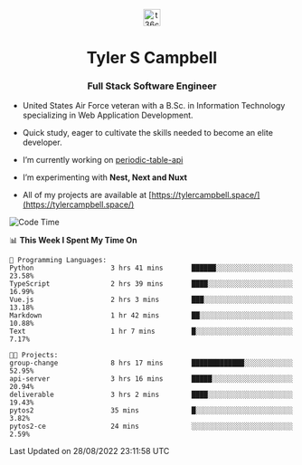 <p align="center">
<a href="https://www.linkedin.com/in/t36campbell" target="blank"><img align="center" src="https://ik.imagekit.io/t36campbell/Portfolio/linkedin.png.original_m8bbGgPh6.png" alt="t36campbell" height="30" width="30" /></a>
</p>
<h1 align="center">Tyler S Campbell</h1>
<h3 align="center">Full Stack Software Engineer</h3>

* United States Air Force veteran with a B.Sc. in Information Technology specializing in Web Application Development. 

* Quick study, eager to cultivate the skills needed to become an elite developer.

* I’m currently working on [periodic-table-api](https://github.com/t36campbell/periodic-table-api)

* I’m experimenting with **Nest, Next and Nuxt**

* All of my projects are available at [https://tylercampbell.space/](https://tylercampbell.space/)

<!--START_SECTION:waka-->
![Code Time](http://img.shields.io/badge/Code%20Time-1%2C761%20hrs%2023%20mins-blue)

📊 **This Week I Spent My Time On** 

```text
💬 Programming Languages: 
Python                   3 hrs 41 mins       ██████░░░░░░░░░░░░░░░░░░░   23.58% 
TypeScript               2 hrs 39 mins       ████░░░░░░░░░░░░░░░░░░░░░   16.99% 
Vue.js                   2 hrs 3 mins        ███░░░░░░░░░░░░░░░░░░░░░░   13.18% 
Markdown                 1 hr 42 mins        ██░░░░░░░░░░░░░░░░░░░░░░░   10.88% 
Text                     1 hr 7 mins         █░░░░░░░░░░░░░░░░░░░░░░░░   7.17%

🐱‍💻 Projects: 
group-change             8 hrs 17 mins       █████████████░░░░░░░░░░░░   52.95% 
api-server               3 hrs 16 mins       █████░░░░░░░░░░░░░░░░░░░░   20.94% 
deliverable              3 hrs 2 mins        ████░░░░░░░░░░░░░░░░░░░░░   19.43% 
pytos2                   35 mins             █░░░░░░░░░░░░░░░░░░░░░░░░   3.82% 
pytos2-ce                24 mins             ░░░░░░░░░░░░░░░░░░░░░░░░░   2.59%

```


 Last Updated on 28/08/2022 23:11:58 UTC
<!--END_SECTION:waka-->
